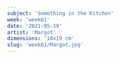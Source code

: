 ```yaml
---
subject: 'Something in the Kitchen'
week: 'week61'
date: '2021-05-19'
artist: 'Margot'
dimensions: '18x19 cm'
slug: 'week61/Margot.jpg'
---
```

